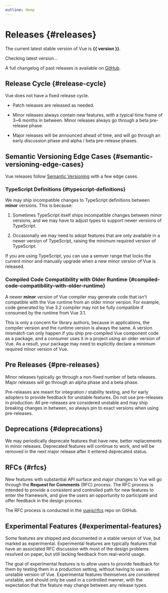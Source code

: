 ```yaml
---
outline: deep
---
```


<script setup>
import { ref, onMounted } from 'vue'

const version = ref()

onMounted(async () => {
  const res = await fetch('https://api.github.com/repos/vuejs/core/releases/latest')
  version.value = (await res.json())[0].name
})
</script>

# Releases {#releases}

<p v-if="version">
The current latest stable version of Vue is <strong>{{ version }}</strong>.
</p>
<p v-else>
Checking latest version...
</p>

A full changelog of past releases is available on [GitHub](https://github.com/vuejs/core/blob/main/CHANGELOG.md).

## Release Cycle {#release-cycle}

Vue does not have a fixed release cycle.

- Patch releases are released as needed.

- Minor releases always contain new features, with a typical time frame of 3~6 months in between. Minor releases always go through a beta pre-release phase.

- Major releases will be announced ahead of time, and will go through an early discussion phase and alpha / beta pre-release phases.

## Semantic Versioning Edge Cases {#semantic-versioning-edge-cases}

Vue releases follow [Semantic Versioning](https://semver.org/) with a few edge cases.

### TypeScript Definitions {#typescript-definitions}

We may ship incompatible changes to TypeScript definitions between **minor** versions. This is because:

1. Sometimes TypeScript itself ships incompatible changes between minor versions, and we may have to adjust types to support newer versions of TypeScript.

2. Occasionally we may need to adopt features that are only available in a newer version of TypeScript, raising the minimum required version of TypeScript.

If you are using TypeScript, you can use a semver range that locks the current minor and manually upgrade when a new minor version of Vue is released.

### Compiled Code Compatibility with Older Runtime {#compiled-code-compatibility-with-older-runtime}

A newer **minor** version of Vue compiler may generate code that isn't compatible with the Vue runtime from an older minor version. For example, code generated by Vue 3.2 compiler may not be fully compatible if consumed by the runtime from Vue 3.1.

This is only a concern for library authors, because in applications, the compiler version and the runtime version is always the same. A version mismatch can only happen if you ship pre-compiled Vue component code as a package, and a consumer uses it in a project using an older version of Vue. As a result, your package may need to explicitly declare a minimum required minor version of Vue.

## Pre Releases {#pre-releases}

Minor releases typically go through a non-fixed number of beta releases. Major releases will go through an alpha phase and a beta phase.

Pre-releases are meant for integration / stability testing, and for early adopters to provide feedback for unstable features. Do not use pre-releases in production. All pre-releases are considered unstable and may ship breaking changes in between, so always pin to exact versions when using pre-releases.

## Deprecations {#deprecations}

We may periodically deprecate features that have new, better replacements in minor releases. Deprecated features will continue to work, and will be removed in the next major release after it entered deprecated status.

## RFCs {#rfcs}

New features with substantial API surface and major changes to Vue will go through the **Request for Comments** (RFC) process. The RFC process is intended to provide a consistent and controlled path for new features to enter the framework, and give the users an opportunity to participate and offer feedback in the design process.

The RFC process is conducted in the [vuejs/rfcs](https://github.com/vuejs/rfcs) repo on GitHub.

## Experimental Features {#experimental-features}

Some features are shipped and documented in a stable version of Vue, but marked as experimental. Experimental features are typically features that have an associated RFC discussion with most of the design problems resolved on paper, but still lacking feedback from real-world usage.

The goal of experimental features is to allow users to provide feedback for them by testing them in a production setting, without having to use an unstable version of Vue. Experimental features themselves are considered unstable, and should only be used in a controlled manner, with the expectation that the feature may change between any release types.
